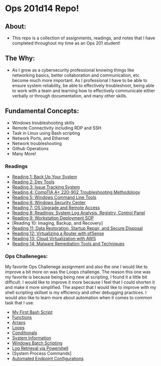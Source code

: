 # Ops 201d14 Repo!

## About: 
- This repo is a collection of assignments, readings, and notes that I have completed throughout my time as an Ops 201 student!

## The Why: 
- As I grow as a cybersecurity professional knowing things like networking basics, better collaboration and communication, etc. become much more important. As I professional I have to be able to ensure system reliability, be able to effectively troubleshoot, being able to work with a team and learning how to effectively communicate either verbally or through documentation, and many other skills.

## Fundamental Concepts:
- Windows troubleshooting skills
- Remote Connectivity including RDP and SSH
- Task in Linux using Bash scripting
- Network Ports, and Ethernet
- Network troubleshooting
- Github Operations
- Many More!

### Readings 
- [Reading 1: Back Up Your System](reading-01-backupsystem.md)
- [Reading 2: Dev Tools](reading-02-devtools.md)
- [Reading 3: Issue Tracking System](reading-03-trackingsystem.md)
- [Reading 4: CompTIA A+ 220-902 Troubleshooting Methodology](reading-04-troubleshootingmethod.md)
- [Reading 5: Windows Command Line Tools](reading-05-wincommandline.md)
- [Reading 6: Windows Security Center](reading-06-winsecuritycenter.md)
- [Reading 7: OS Upgrade and Remote Access](reading-07-osupgraderemote.md)
- [Reading 8: Readings: System Log Analysis, Registry, Control Panel](reading-08-systemlogregistrycontrol.md)
- [Reading 9: Workstation Deployment SOP](reading-09-workstationsop.md)
- [Reading 10: Imaging, Backup, and Recovery]
- [Reading 11: Data Restoration, Startup Repair, and Secure Disposal](reading-11-datarestorerepairdispose.md)
- [Reading 12: Virtualizing a Router with pfSense](reading-12-virtualizepfsense.md)
- [Reading 13: Cloud Virtualization with AWS](reading-13-virtualizewithaws.md)
- [Reading 14: Malware Remediation Tools and Techniques](reading-14-malwareremediation.md)

### Ops Challeneges:
My favorite Ops Challenege assignment and also the one I would like to improve a bit more on was the Loops challenge. The reason this one was my favorite is because being being new at scripting, I found it a little bit difficult. I would like to improve it more because I feel that I could shorten it and make it more simplified. 
The aspect that I would like to improve with my shell scripting skillset is my efficiency and other debugging practices. I would also like to learn more about automation when it comes to common task that I use.

- [My First Bash Script](challenge2-myfirstbash.sh)
- [Functions](challenge3-functions.sh)
- [Arrays](challenge4-arrays.sh)
- [Loops](challenge5-loops.sh)
- [Conditionals](challenge6-conditionals.sh)
- [System Information](challenge7-systeminfo.sh)
- [Windows Batch Scripting](challenge8-windowsbatch.md)
- [Log Retrieval via Powershell](challenge9-powershelllog.bat)
- [System Process Commands]
- [Automated Endpoint Configurations](challenge11-autoendpointconfig.bat)
